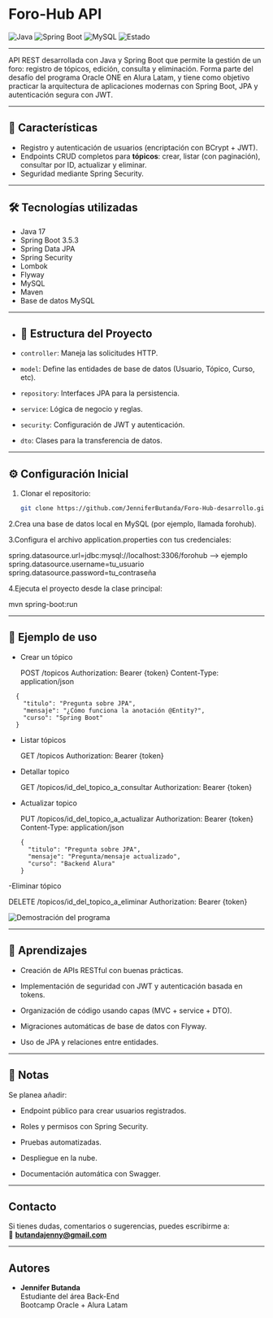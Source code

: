 # Foro-Hub API

![Java](https://img.shields.io/badge/Java-17-orange)
![Spring Boot](https://img.shields.io/badge/Spring%20Boot-3.5.3-brightgreen)
![MySQL](https://img.shields.io/badge/MySQL-8-blue)
![Estado](https://img.shields.io/badge/Estado-En%20desarrollo-yellow)

---

API REST desarrollada con Java y Spring Boot que permite la gestión de un foro: 
registro de tópicos, edición, consulta y eliminación. 
Forma parte del desafío del programa Oracle ONE en Alura Latam, y tiene como objetivo practicar la arquitectura de aplicaciones modernas con 
Spring Boot, JPA y autenticación segura con JWT.

---

## 🚀 Características

- Registro y autenticación de usuarios (encriptación con BCrypt + JWT).
- Endpoints CRUD completos para **tópicos**: crear, listar (con paginación), consultar por ID, actualizar y eliminar.
- Seguridad mediante Spring Security.

---

## 🛠 Tecnologías utilizadas

- Java 17  
- Spring Boot 3.5.3  
- Spring Data JPA
- Spring Security
- Lombok
- Flyway
- MySQL
- Maven
- Base de datos MySQL

---

- ## 🧱 Estructura del Proyecto

- `controller`: Maneja las solicitudes HTTP.
- `model`: Define las entidades de base de datos (Usuario, Tópico, Curso, etc).
- `repository`: Interfaces JPA para la persistencia.
- `service`: Lógica de negocio y reglas.
- `security`: Configuración de JWT y autenticación.
- `dto`: Clases para la transferencia de datos.

---

## ⚙️ Configuración Inicial

1. Clonar el repositorio:
   ```bash
   git clone https://github.com/JenniferButanda/Foro-Hub-desarrollo.git

2.Crea una base de datos local en MySQL (por ejemplo, llamada forohub).

3.Configura el archivo application.properties con tus credenciales:
  
  spring.datasource.url=jdbc:mysql://localhost:3306/forohub --> ejemplo
  spring.datasource.username=tu_usuario
  spring.datasource.password=tu_contraseña

4.Ejecuta el proyecto desde la clase principal:

  mvn spring-boot:run

---

## 🧪 Ejemplo de uso

- Crear un tópico

  POST /topicos
  Authorization: Bearer {token}
  Content-Type: application/json

```
  {
    "titulo": "Pregunta sobre JPA",
    "mensaje": "¿Cómo funciona la anotación @Entity?",
    "curso": "Spring Boot"
  }
```

- Listar tópicos

  GET /topicos
  Authorization: Bearer {token}

- Detallar topico
  
  GET /topicos/id_del_topico_a_consultar
  Authorization: Bearer {token}

- Actualizar topico

  PUT /topicos/id_del_topico_a_actualizar
  Authorization: Bearer {token}
  Content-Type: application/json

  ```
  {
	"titulo": "Pregunta sobre JPA",
	"mensaje": "Pregunta/mensaje actualizado",
	"curso": "Backend Alura"
  }
  ```
  
-Eliminar tópico

  DELETE /topicos/id_del_topico_a_eliminar
  Authorization: Bearer {token}


![Demostración del programa](ForoHub_demo.gif)

---

## 🧠 Aprendizajes

- Creación de APIs RESTful con buenas prácticas.

- Implementación de seguridad con JWT y autenticación basada en tokens.

- Organización de código usando capas (MVC + service + DTO).

- Migraciones automáticas de base de datos con Flyway.

- Uso de JPA y relaciones entre entidades.

---

## 📌 Notas

Se planea añadir:

  - Endpoint público para crear usuarios registrados.

  - Roles y permisos con Spring Security.

  - Pruebas automatizadas.

  - Despliegue en la nube.

  - Documentación automática con Swagger.

---

## Contacto

Si tienes dudas, comentarios o sugerencias, puedes escribirme a:  
📧 **butandajenny@gmail.com**

---

## Autores

- **Jennifer Butanda**  
  Estudiante del área Back-End  
  Bootcamp Oracle + Alura Latam

